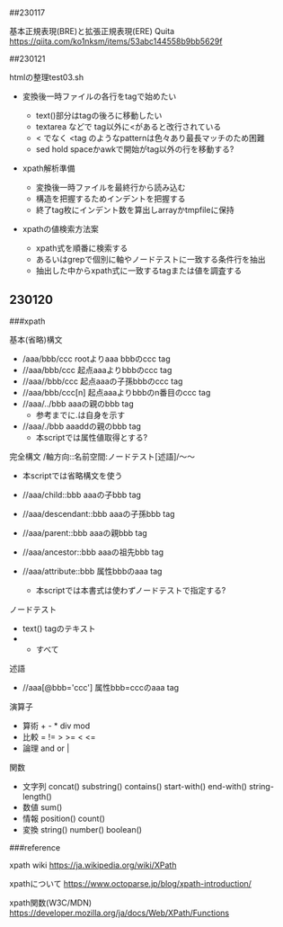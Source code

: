 #

##230117






基本正規表現(BRE)と拡張正規表現(ERE) Quita
https://qiita.com/ko1nksm/items/53abc144558b9bb5629f


##230121

htmlの整理test03.sh

- 変換後一時ファイルの各行をtagで始めたい
    - text()部分はtagの後ろに移動したい
    - textarea などで tag以外に<があると改行されている
    - < でなく \<tag のようなpatternは色々あり最長マッチのため困難
    - sed hold spaceかawkで開始がtag以外の行を移動する?

- xpath解析準備
    - 変換後一時ファイルを最終行から読み込む
    - 構造を把握するためインデントを把握する
    - 終了tag枚にインデント数を算出しarrayかtmpfileに保持

- xpathの値検索方法案
    - xpath式を順番に検索する
    - あるいはgrepで個別に軸やノードテストに一致する条件行を抽出
    - 抽出した中からxpath式に一致するtagまたは値を調査する
    


## 230120

###xpath

基本(省略)構文

- /aaa/bbb/ccc rootよりaaa bbbのccc tag
- //aaa/bbb/ccc 起点aaaよりbbbのccc tag
- //aaa//bbb/ccc 起点aaaの子孫bbbのccc tag
- //aaa/bbb/ccc[n] 起点aaaよりbbbのn番目のccc tag
- //aaa/../bbb aaaの親のbbb tag
    - 参考までに.は自身を示す
- //aaa/./bbb aaaddの親のbbb tag
    - 本scriptでは属性値取得とする?


完全構文
/軸方向::名前空間:ノードテスト[述語]/～～

- 本scriptでは省略構文を使う

- //aaa/child::bbb aaaの子bbb tag
- //aaa/descendant::bbb aaaの子孫bbb tag
- //aaa/parent::bbb aaaの親bbb tag
- //aaa/ancestor::bbb aaaの祖先bbb tag
- //aaa/attribute::bbb 属性bbbのaaa tag
    - 本scriptでは本書式は使わずノードテストで指定する?

ノードテスト

- text() tagのテキスト
- * すべて

述語

- //aaa[@bbb='ccc'] 属性bbb=cccのaaa tag

演算子

- 算術 + - * div mod
- 比較 = != > >= < <=
- 論理 and or |

関数

- 文字列 concat() substring() contains() start-with() end-with() string-length()
- 数値 sum()
- 情報 position() count()
- 変換 string() number() boolean()


###reference

xpath wiki
https://ja.wikipedia.org/wiki/XPath

xpathについて
https://www.octoparse.jp/blog/xpath-introduction/

xpath関数(W3C/MDN)
https://developer.mozilla.org/ja/docs/Web/XPath/Functions



